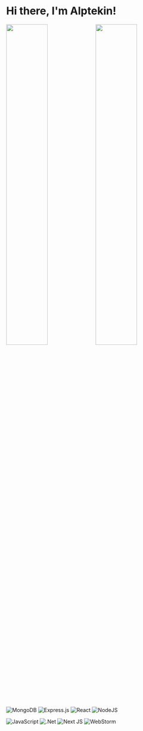 # Hi there, I'm Alptekin!
<img align="left" width="47%" src="https://github-readme-stats.vercel.app/api?username=AlptekinOcakdan&show_icons=true&theme=transparent"/>
<img align="left" width="47%" src="https://github-readme-stats.vercel.app/api/top-langs/?username=AlptekinOcakdan&layout=compact"/>

![MongoDB](https://img.shields.io/badge/MongoDB-%234ea94b.svg?style=for-the-badge&logo=mongodb&logoColor=white)
![Express.js](https://img.shields.io/badge/express.js-%23404d59.svg?style=for-the-badge&logo=express&logoColor=%2361DAFB)
![React](https://img.shields.io/badge/react-%2320232a.svg?style=for-the-badge&logo=react&logoColor=%2361DAFB)
![NodeJS](https://img.shields.io/badge/node.js-6DA55F?style=for-the-badge&logo=node.js&logoColor=white)

![JavaScript](https://img.shields.io/badge/javascript-%23323330.svg?style=for-the-badge&logo=javascript&logoColor=%23F7DF1E)
![.Net](https://img.shields.io/badge/.NET-5C2D91?style=for-the-badge&logo=.net&logoColor=white)
![Next JS](https://img.shields.io/badge/Next-black?style=for-the-badge&logo=next.js&logoColor=white)
![WebStorm](https://img.shields.io/badge/webstorm-143?style=for-the-badge&logo=webstorm&logoColor=white&color=black)
